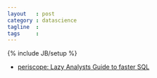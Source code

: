 ```yaml
---
layout   : post
category : datascience
tagline  : 
tags     : 
---
```

{% include JB/setup %}

- [periscope: Lazy Analysts Guide to faster SQL](https://s3.amazonaws.com/periscope-blog-assets/lazy-analysts-guide-to-faster-sql.pdf)

